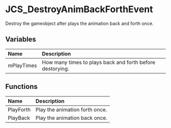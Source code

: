 # JCS_DestroyAnimBackForthEvent

Destroy the gameobject after plays the animation back and forth once.

## Variables

| Name       | Description                                               |
|:-----------|:----------------------------------------------------------|
| mPlayTimes | How many times to plays back and forth before destorying. |

## Functions

| Name      | Description                    |
|:----------|:-------------------------------|
| PlayForth | Play the animation forth once. |
| PlayBack  | Play the animation back once.  |
